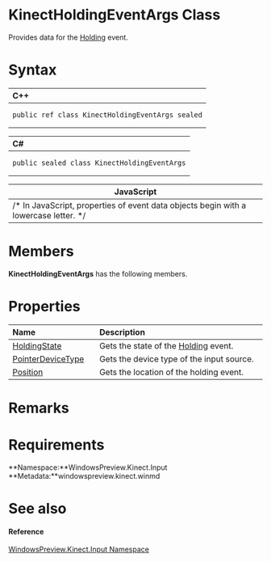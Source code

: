 KinectHoldingEventArgs Class  
============================  

Provides data for the [Holding](KinectGestureRecognizer/Events/Holding_Event.md) event. <span id="syntaxSection"></span>

Syntax  
======  

<table>
<colgroup>
<col width="100%" />
</colgroup>
<thead>
<tr class="header">
<th align="left">C++</th>
</tr>
</thead>
<tbody>
<tr class="odd">
<td align="left"><pre><code>public ref class KinectHoldingEventArgs sealed</code></pre></td>
</tr>
</tbody>
</table>

<table>
<colgroup>
<col width="100%" />
</colgroup>
<thead>
<tr class="header">
<th align="left">C#</th>
</tr>
</thead>
<tbody>
<tr class="odd">
<td align="left"><pre><code>public sealed class KinectHoldingEventArgs</code></pre></td>
</tr>
</tbody>
</table>

| JavaScript                                                                             |
|----------------------------------------------------------------------------------------|
| /\* In JavaScript, properties of event data objects begin with a lowercase letter. \*/ |

<span id="classMembersSection"></span>

Members  
=======  

**KinectHoldingEventArgs** has the following members.  

<span id="publicpropertiesSection"></span>

Properties  
==========  

<table>
<colgroup>
<col width="30%" />
<col width="60%" />
</colgroup>
<thead>
<tr class="header">
<th align="left">Name</th>
<th align="left">Description</th>
</tr>
</thead>
<tbody>
<tr class="odd">
<td align="left"><a href="KinectHoldingEventArgs_Class/Properties/HoldingState_Property.md">HoldingState</a></td>
<td align="left">Gets the state of the <a href="KinectGestureRecognizer/Events/Holding_Event.md">Holding</a> event.</td>
</tr>
<tr class="even">
<td align="left"><a href="KinectHoldingEventArgs_Class/Properties/PointerDeviceType_Property.md">PointerDeviceType</a></td>
<td align="left">Gets the device type of the input source.</td>
</tr>
<tr class="odd">
<td align="left"><a href="KinectHoldingEventArgs_Class/Properties/Position_Property.md">Position</a></td>
<td align="left">Gets the location of the holding event.</td>
</tr>
</tbody>
</table>

<span id="remarks"></span>

Remarks  
=======  

<span id="requirements"></span>

Requirements  
============  

**Namespace:**WindowsPreview.Kinect.Input  
**Metadata:**windowspreview.kinect.winmd  

<span id="ID4E5"></span>

See also  
========  

<span id="ID4EAB"></span>
#### Reference  

[WindowsPreview.Kinect.Input Namespace](../Kinect.Input.md)  



<!--Please do not edit the data in the comment block below.-->
<!--
TOCTitle : KinectHoldingEventArgs Class
RLTitle : KinectHoldingEventArgs Class
KeywordK : KinectHoldingEventArgs class, about
HelpPriority : 2
TopicType : apiref
KeywordF : WindowsPreview.Kinect.Input.KinectHoldingEventArgs
KeywordF : KinectHoldingEventArgs
KeywordF : WindowsPreview.Kinect.Input.KinectHoldingEventArgs
KeywordA : T:WindowsPreview.Kinect.Input.KinectHoldingEventArgs
AssetID : T:WindowsPreview.Kinect.Input.KinectHoldingEventArgs
Locale : en-us
CommunityContent : 1
APIType : Managed
APILocation : windowspreview.kinect.winmd
APIName : WindowsPreview.Kinect.Input.KinectHoldingEventArgs
TargetOS : Windows
TopicType : kbSyntax
DevLang : VB
DevLang : CSharp
DevLang : JavaScript
DevLang : C++
DocSet : K4Wv2
ProjType : K4Wv2Proj
Technology : Kinect for Windows
Product : Kinect for Windows SDK v2
productversion : 20
-->
